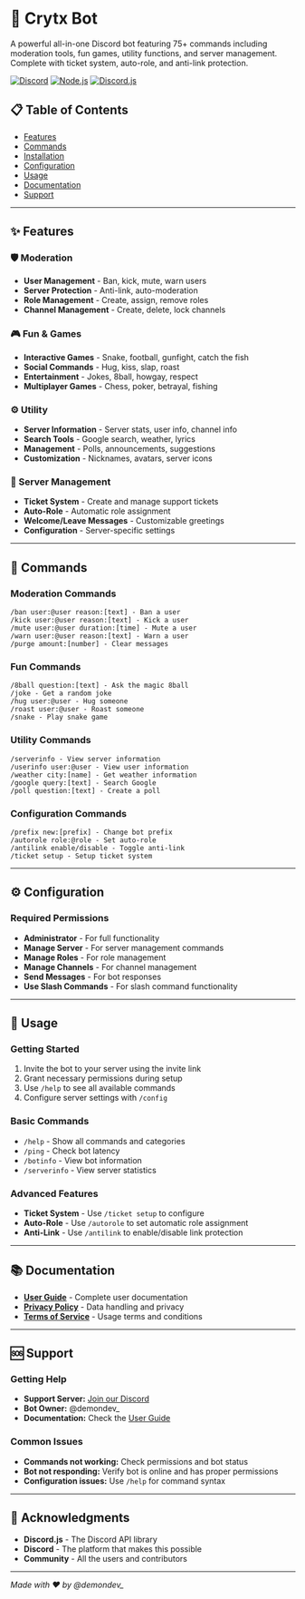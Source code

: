 # 🤖 Crytx Bot

A powerful all-in-one Discord bot featuring 75+ commands including moderation tools, fun games, utility functions, and server management. Complete with ticket system, auto-role, and anti-link protection.

[![Discord](https://img.shields.io/discord/BvQRGsMtCZ?style=flat-square)](https://discord.gg/BvQRGsMtCZ)
[![Node.js](https://img.shields.io/badge/Node.js-18+-green.svg?style=flat-square)](https://nodejs.org/)
[![Discord.js](https://img.shields.io/badge/Discord.js-14-blue.svg?style=flat-square)](https://discord.js.org/)

## 📋 Table of Contents

- [Features](#-features)
- [Commands](#-commands)
- [Installation](#-installation)
- [Configuration](#-configuration)
- [Usage](#-usage)
- [Documentation](#-documentation)
- [Support](#-support)

---

## ✨ Features

### 🛡️ Moderation
- **User Management** - Ban, kick, mute, warn users
- **Server Protection** - Anti-link, auto-moderation
- **Role Management** - Create, assign, remove roles
- **Channel Management** - Create, delete, lock channels

### 🎮 Fun & Games
- **Interactive Games** - Snake, football, gunfight, catch the fish
- **Social Commands** - Hug, kiss, slap, roast
- **Entertainment** - Jokes, 8ball, howgay, respect
- **Multiplayer Games** - Chess, poker, betrayal, fishing

### ⚙️ Utility
- **Server Information** - Server stats, user info, channel info
- **Search Tools** - Google search, weather, lyrics
- **Management** - Polls, announcements, suggestions
- **Customization** - Nicknames, avatars, server icons

### 🎫 Server Management
- **Ticket System** - Create and manage support tickets
- **Auto-Role** - Automatic role assignment
- **Welcome/Leave Messages** - Customizable greetings
- **Configuration** - Server-specific settings

---

## 🎯 Commands

### Moderation Commands
```
/ban user:@user reason:[text] - Ban a user
/kick user:@user reason:[text] - Kick a user
/mute user:@user duration:[time] - Mute a user
/warn user:@user reason:[text] - Warn a user
/purge amount:[number] - Clear messages
```

### Fun Commands
```
/8ball question:[text] - Ask the magic 8ball
/joke - Get a random joke
/hug user:@user - Hug someone
/roast user:@user - Roast someone
/snake - Play snake game
```

### Utility Commands
```
/serverinfo - View server information
/userinfo user:@user - View user information
/weather city:[name] - Get weather information
/google query:[text] - Search Google
/poll question:[text] - Create a poll
```

### Configuration Commands
```
/prefix new:[prefix] - Change bot prefix
/autorole role:@role - Set auto-role
/antilink enable/disable - Toggle anti-link
/ticket setup - Setup ticket system
```

---

## ⚙️ Configuration

### Required Permissions
- **Administrator** - For full functionality
- **Manage Server** - For server management commands
- **Manage Roles** - For role management
- **Manage Channels** - For channel management
- **Send Messages** - For bot responses
- **Use Slash Commands** - For slash command functionality

---

## 📖 Usage

### Getting Started
1. Invite the bot to your server using the invite link
2. Grant necessary permissions during setup
3. Use `/help` to see all available commands
4. Configure server settings with `/config`

### Basic Commands
- `/help` - Show all commands and categories
- `/ping` - Check bot latency
- `/botinfo` - View bot information
- `/serverinfo` - View server statistics

### Advanced Features
- **Ticket System** - Use `/ticket setup` to configure
- **Auto-Role** - Use `/autorole` to set automatic role assignment
- **Anti-Link** - Use `/antilink` to enable/disable link protection

---

## 📚 Documentation

- **[User Guide]([USER_GUIDE.md](https://github.com/demondevx/Crytx/blob/main/USER_GUIDE.md))** - Complete user documentation
- **[Privacy Policy]([PRIVACY_POLICY.md](https://github.com/demondevx/Crytx/blob/main/PRIVACY_POLICE.md))** - Data handling and privacy
- **[Terms of Service]([TERMS_OF_SERVICE.md](https://github.com/demondevx/Crytx/blob/main/TERM_OF_SERVICE.md))** - Usage terms and conditions

---

## 🆘 Support

### Getting Help
- **Support Server:** [Join our Discord](https://discord.gg/BvQRGsMtCZ)
- **Bot Owner:** @demondev_
- **Documentation:** Check the [User Guide]([USER_GUIDE.md](https://github.com/demondevx/Crytx/blob/main/USER_GUIDE.md))

### Common Issues
- **Commands not working:** Check permissions and bot status
- **Bot not responding:** Verify bot is online and has proper permissions
- **Configuration issues:** Use `/help` for command syntax

---


## 🙏 Acknowledgments

- **Discord.js** - The Discord API library
- **Discord** - The platform that makes this possible
- **Community** - All the users and contributors

---

*Made with ❤️ by @demondev_*

